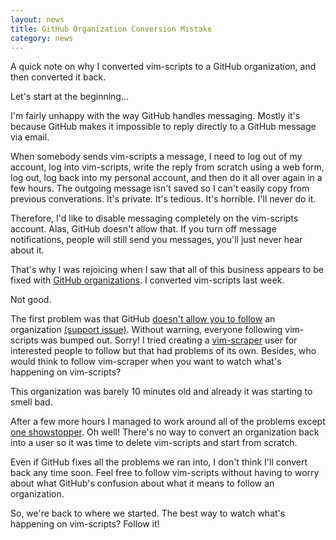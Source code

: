 ```yaml
---
layout: news
title: GitHub Organization Conversion Mistake
category: news
---
```


A quick note on why I converted vim-scripts to a GitHub organization,
and then converted it back.

Let's start at the beginning...

I'm fairly unhappy with the way GitHub handles messaging.
Mostly it's because GitHub makes it impossible to reply directly
to a GitHub message via email.

When somebody sends vim-scripts a
message, I need to log out of my account, log into vim-scripts, write
the reply from scratch using a web form,
log out, log back into my personal account, and then do it all
over again in a few hours.  The outgoing message
isn't saved so I can't easily copy from previous converations.
It's private.  It's tedious.  It's horrible.  I'll never do it.

Therefore, I'd like to disable messaging completely on the vim-scripts account.
Alas, GitHub doesn't allow that.  If you turn off message notifications,
people will still send you messages, you'll just never hear about it.

That's why I was rejoicing when I saw that all of this business
appears to be fixed with
[GitHub organizations](http://github.com/blog/674-introducing-organizations).
I converted vim-scripts last week.

Not good.

The first problem was that GitHub
[doesn't allow you to follow](http://groups.google.com/group/github/browse_thread/thread/16d6bb44db891568)
an organization
[(support issue)](http://support.github.com/discussions/feature-requests/950-feature-request-follow-this-organization).
Without warning, everyone following vim-scripts was bumped out.  Sorry!
I tried creating a [vim-scraper](http://github.com/vim-scraper)
user for interested people to follow but that had problems of its own.
Besides, who would think to follow vim-scraper when you want to watch
what's happening on vim-scripts?

This organization was barely 10 minutes old and already it was starting to smell bad.

After a few more hours I managed to work around all of the problems except
[one showstopper](http://github.com/develop/develop.github.com/commit/4ec1902ca7573aeacdf29866556fcf0ac827b290#comments).
Oh well!  There's no way to convert an organization back into a user
so it was time to delete vim-scripts and start from scratch.

Even if GitHub fixes all the problems we ran into, I don't think I'll
convert back any time soon.  Feel free to follow vim-scripts without
having to worry about what GitHub's confusion about what it means to
follow an organization.

So, we're back to where we started.
The best way to watch what's happening on vim-scripts?  Follow it!

